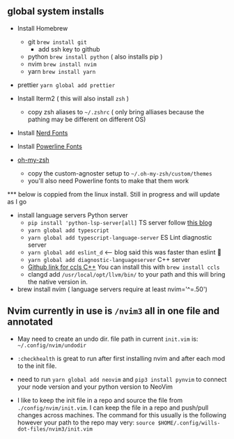 ## global system installs

- Install Homebrew
  - git `brew install git`
    - add ssh key to github
  - python `brew install python` ( also installs pip )
  - nvim `brew install nvim`
  - yarn `brew install yarn`
  
- prettier `yarn global add prettier`

- Install Iterm2 ( this will also install `zsh` )
  - copy zsh aliases to `~/.zshrc` ( only bring alliases because the pathing may be different on different OS)
- Install [Nerd Fonts](https://github.com/ryanoasis/nerd-fonts#glyph-sets)
- Install [Powerline Fonts](https://github.com/powerline/fonts)
- [oh-my-zsh](https://ohmyz.sh/#install)
  - copy the custom-agnoster setup to `~/.oh-my-zsh/custom/themes`
  - you'll also need Powerline fonts to make that them work


*** below is coppied from the linux install. Still in progress and will update as I go
- install language servers
  Python server
  - `pip install 'python-lsp-server[all]`
    TS server follow [this blog](https://jose-elias-alvarez.medium.com/configuring-neovims-lsp-client-for-typescript-development-5789d58ea9c)
  - `yarn global add typescript`
  - `yarn global add typescript-language-server`
    ES Lint diagnostic server
  - `yarn global add eslint_d` <-- blog said this was faster than eslint :shrug:
  - `yarn global add diagnostic-languageserver`
    C++ server
  - [Github link for ccls C++](https://github.com/MaskRay/ccls/wiki/Install) You can install this with `brew install ccls`
  - clangd add `/usr/local/opt/llvm/bin/` to your path and this will bring the native version in.
- brew install nvim ( language servers require at least nvim='^=.50')

## Nvim currently in use is `/nvim3` all in one file and annotated

- May need to create an undo dir. file path in current `init.vim` is: `~/.config/nvim/undodir`
- `:checkhealth` is great to run after first installing nvim and after each mod to the init file.
- need to run `yarn global add neovim` and `pip3 install pynvim` to connect your node version and your python version to NeoVim

- I like to keep the init file in a repo and source the file from `./config/nvim/init.vim`. I can keep the file in a repo and push/pull changes across machines. The command for this usually is the following however your path to the repo may very: `source $HOME/.config/wills-dot-files/nvim3/init.vim`


